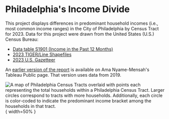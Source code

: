 # Philadelphia's Income Divide

This project displays differences in predominant household incomes (i.e., most common income ranges) in the City of Philadelphia by Census Tract for 2023. Data for this project were drawn from the United States (U.S.) Census Bureau:

- [Data table S1901 (Income in the Past 12 Months)](https://data.census.gov/table/ACSST5Y2023.S1901?t=Income+and+Poverty&g=050XX00US42101$1400000)
- [2023 TIGER/Line Shapefiles](https://www2.census.gov/geo/tiger/TIGER2023/TRACT/tl_2023_42_tract.zip)
- [2023 U.S. Gazetteer](https://www2.census.gov/geo/docs/maps-data/data/gazetteer/2023_Gazetteer/2023_gaz_tracts_42.txt)

An [earlier version of the report](https://public.tableau.com/app/profile/amanm/viz/PhiladelphiasIncomeDivide_/PhillysIncomeDivide) is available on Ama Nyame-Mensah's Tableau Public page. That version uses data from 2019.


![A map of Philadelphia Census Tracts overlaid with points each representing the total households within a Philadelphia Census Tract. Larger circles correspond to tracts with more households. Additionally, each circle is color-coded to indicate the predominant income bracket among the households in that tract.](https://www.dropbox.com/scl/fi/jc3ougt4vlpidtoejjqa9/phl_inc_divide_map.png?rlkey=b8xhjslbbvqsjf7bgqp1ja77p&raw=1){ width=50% }